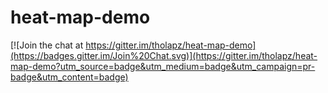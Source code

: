 heat-map-demo
=============

[![Join the chat at https://gitter.im/tholapz/heat-map-demo](https://badges.gitter.im/Join%20Chat.svg)](https://gitter.im/tholapz/heat-map-demo?utm_source=badge&utm_medium=badge&utm_campaign=pr-badge&utm_content=badge)
